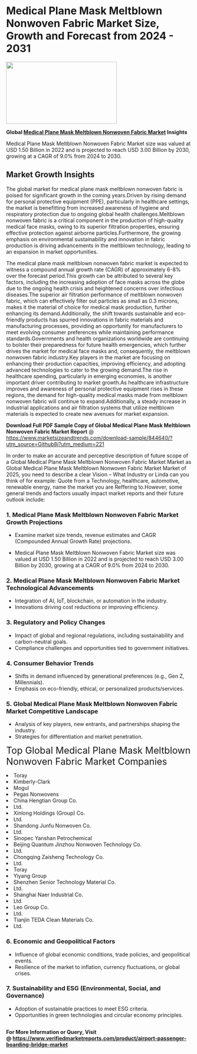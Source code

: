 <H1>Medical Plane Mask Meltblown Nonwoven Fabric Market Size, Growth and Forecast from 2024 - 2031</H1><img class="aligncenter size-medium wp-image-584254" src="https://thirdeyenews.in/wp-content/uploads/2024/09/Global-Market-Research-300x168.jpeg" alt="" width="300" height="168" /><p><strong>Global&nbsp;<a href="https://www.marketsizeandtrends.com/download-sample/844640/?utm_source=Github8j?utm_medium=221">Medical Plane Mask Meltblown Nonwoven Fabric Market</a> Insights</strong></p><p>Medical Plane Mask Meltblown Nonwoven Fabric Market size was valued at USD 1.50 Billion in 2022 and is projected to reach USD 3.00 Billion by 2030, growing at a CAGR of 9.0% from 2024 to 2030.</p><p><h2>Market Growth Insights</h2> <p>The global market for medical plane mask meltblown nonwoven fabric is poised for significant growth in the coming years.Driven by rising demand for personal protective equipment (PPE), particularly in healthcare settings, the market is benefitting from increased awareness of hygiene and respiratory protection due to ongoing global health challenges.Meltblown nonwoven fabric is a critical component in the production of high-quality medical face masks, owing to its superior filtration properties, ensuring effective protection against airborne particles.Furthermore, the growing emphasis on environmental sustainability and innovation in fabric production is driving advancements in the meltblown technology, leading to an expansion in market opportunities.</p> <p>The medical plane mask meltblown nonwoven fabric market is expected to witness a compound annual growth rate (CAGR) of approximately 6-8% over the forecast period.This growth can be attributed to several key factors, including the increasing adoption of face masks across the globe due to the ongoing health crisis and heightened concerns over infectious diseases.The superior air filtration performance of meltblown nonwoven fabric, which can effectively filter out particles as small as 0.3 microns, makes it the material of choice for medical mask production, further enhancing its demand.Additionally, the shift towards sustainable and eco-friendly products has spurred innovations in fabric materials and manufacturing processes, providing an opportunity for manufacturers to meet evolving consumer preferences while maintaining performance standards.Governments and health organizations worldwide are continuing to bolster their preparedness for future health emergencies, which further drives the market for medical face masks and, consequently, the meltblown nonwoven fabric industry.Key players in the market are focusing on enhancing their production capacities, improving efficiency, and adopting advanced technologies to cater to the growing demand.The rise in healthcare spending, particularly in emerging economies, is another important driver contributing to market growth.As healthcare infrastructure improves and awareness of personal protective equipment rises in these regions, the demand for high-quality medical masks made from meltblown nonwoven fabric will continue to expand.Additionally, a steady increase in industrial applications and air filtration systems that utilize meltblown materials is expected to create new avenues for market expansion.<p><span class=""><strong>Download Full PDF Sample Copy of Global Medical Plane Mask Meltblown Nonwoven Fabric Market Report</strong> @ <a href="https://www.marketsizeandtrends.com/download-sample/844640/?utm_source=Github8j?utm_medium=221" target="_blank">https://www.marketsizeandtrends.com/download-sample/844640/?utm_source=Github8j?utm_medium=221</a></span></p><p>In order to make an accurate and perceptive description of future scope of a Global&nbsp;Medical Plane Mask Meltblown Nonwoven Fabric Market Market as Global&nbsp;Medical Plane Mask Meltblown Nonwoven Fabric Market Market of 2025, you need to describe a clear Vision &ndash; What Industry or Linda can you think of for example: Quote from a Technology, healthcare, automotive, renewable energy, name the market you are Reffering to.However, some general trends and factors usually impact market reports and their future outlook include:</p><h3>1.&nbsp;<strong>Medical Plane Mask Meltblown Nonwoven Fabric Market Growth Projections</strong></h3><ul><li>Examine market size trends, revenue estimates and CAGR (Compounded Annual Growth Rate) projections.</li><li><p>Medical Plane Mask Meltblown Nonwoven Fabric Market size was valued at USD 1.50 Billion in 2022 and is projected to reach USD 3.00 Billion by 2030, growing at a CAGR of 9.0% from 2024 to 2030.</p></li></ul><h3>2.&nbsp;<strong>Medical Plane Mask Meltblown Nonwoven Fabric Market Technological Advancements</strong></h3><ul><li>Integration of AI, IoT, blockchain, or automation in the industry.</li><li>Innovations driving cost reductions or improving efficiency.</li></ul><h3>3.&nbsp;<strong>Regulatory and Policy Changes</strong></h3><ul><li>Impact of global and regional regulations, including sustainability and carbon-neutral goals.</li><li>Compliance challenges and opportunities tied to government initiatives.</li></ul><h3>4.&nbsp;<strong>Consumer Behavior Trends</strong></h3><ul><li>Shifts in demand influenced by generational preferences (e.g., Gen Z, Millennials).</li><li>Emphasis on eco-friendly, ethical, or personalized products/services.</li></ul><h3>5.&nbsp;<strong>Global Medical Plane Mask Meltblown Nonwoven Fabric Market Competitive Landscape</strong></h3><ul><li>Analysis of key players, new entrants, and partnerships shaping the industry.</li><li>Strategies for differentiation and market penetration.</li></ul><p data-pm-slice="1 1 []"><span style="color: inherit; font-family: inherit; font-size: 25px;">Top Global Medical Plane Mask Meltblown Nonwoven Fabric Market Companies</span></p><div class="" data-test-id=""><p><li>Toray</li><li> Kimberly-Clark</li><li> Mogul</li><li> Pegas Nonwovens</li><li> China Hengtian Group Co.</li><li> Ltd.</li><li> Xinlong Holdings (Group) Co.</li><li> Ltd.</li><li> Shandong Junfu Nonwoven Co.</li><li> Ltd.</li><li> Sinopec Yanshan Petrochemical</li><li> Beijing Quantum Jinzhou Nonwoven Technology Co.</li><li> Ltd.</li><li> Chongqing Zaisheng Technology Co.</li><li> Ltd.</li><li> Toray</li><li> Yiyang Group</li><li> Shenzhen Senior Technology Material Co.</li><li>Ltd.</li><li> Shanghai Naer Industrial Co.</li><li> Ltd.</li><li> Leo Group Co.</li><li>Ltd.</li><li> Tianjin TEDA Clean Materials Co.</li><li> Ltd.</li></p></div><h3>6.&nbsp;<strong>Economic and Geopolitical Factors</strong></h3><ul><li>Influence of global economic conditions, trade policies, and geopolitical events.</li><li>Resilience of the market to inflation, currency fluctuations, or global crises.</li></ul><h3>7.&nbsp;<strong>Sustainability and ESG (Environmental, Social, and Governance)</strong></h3><ul><li>Adoption of sustainable practices to meet ESG criteria.</li><li>Opportunities in green technologies and circular economy principles.</li></ul><h2><strong style="font-size: 14px;">For More Information or Query, Visit @&nbsp;</strong><a style="background-color: #ffffff; font-size: 14px;" href="https://www.marketsizeandtrends.com/report/medical-plane-mask-meltblown-nonwoven-fabric-market/" target="_blank">https://www.verifiedmarketreports.com/product/airport-passenger-boarding-bridge-market</a></h2>